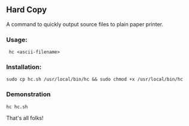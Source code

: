 ## Hard Copy
A command to quickly output source files to plain paper printer.

### Usage:
``` hc <ascii-filename>```

### Installation:
```sudo cp hc.sh /usr/local/bin/hc && sudo chmod +x /usr/local/bin/hc```

### Demonstration
```hc hc.sh```

That's all folks!
